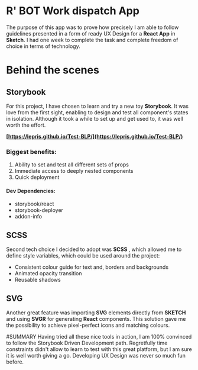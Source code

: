 # R' BOT Work dispatch App

The purpose of this app was to prove how precisely I am able to follow guidelines presented in a form of ready UX Design for a **React App**  in **Sketch**. I had one week to complete the task and complete freedom of choice in terms of technology.


# Behind the scenes
## Storybook
For this project, I have chosen to learn and try a new toy **Storybook**. It was love from the first sight, enabling to design and test all component's states in isolation. Although it took a while to set up and get used to, it was well worth the effort. 
 
**[https://lepris.github.io/Test-BLP/](https://lepris.github.io/Test-BLP/)**

### Biggest benefits: 
1. Ability to set and test all different sets of props
2. Immediate access to deeply nested components
3. Quick deployment

#### Dev Dependencies:  
- storybook/react 
- storybook-deployer
- addon-info

## SCSS
Second tech choice I decided to adopt was **SCSS** , which allowed me to define style variables, which could be used around the project: 

- Consistent colour guide for text and, borders and backgrounds
- Animated opacity transition
- Reusable shadows  

## SVG
Another great feature was importing **SVG** elements directly from **SKETCH** and using **SVGR** for generating **React** components. This solution gave me the possibility to achieve pixel-perfect icons and matching colours. 

#SUMMARY
Having tried all these nice tools in action, I am 100% convinced to follow the Storybook Driven Development path. Regretfully time constraints didn't allow to learn to test with this great platform, but I am sure it is well worth giving a go.  Developing UX Design was never so much fun before.
